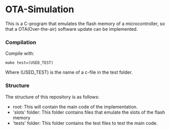 # OTA-Simulation
This is a C-program that emulates the flash memory of a microcontroller, so that a OTA(Over-the-air) software update can be implemented. 

### Compilation
Compile with:
```
make test=(USED_TEST)
```
Where (USED_TEST) is the name of a c-file in the test folder.

### Structure
The structure of this repository is as follows:
* root: This will contain the main code of the implementation.
* 'slots' folder: This folder contains files that emulate the slots of the flash memory
* 'tests' folder: This folder contains the test files to test the main code.
